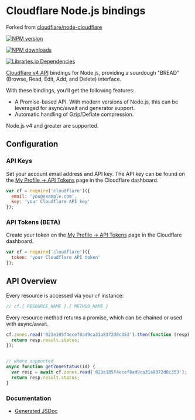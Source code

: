 # Cloudflare Node.js bindings
Forked from [cloudflare/node-cloudflare](https://github.com/cloudflare/node-cloudflare)

[//]: # ([![Stability Stable])

[//]: # ([badge-stability]])

[//]: # ([badge-stability-url])

[![NPM version][badge-npm]][badge-npm-url]

[//]: # ([![Travis CI][badge-travis]][badge-travis-url])

[//]: # ([![Coveralls][badge-coveralls]][badge-coveralls-url])

[![NPM downloads][badge-npm-downloads]][badge-npm-downloads]

[![Libraries.io Dependencies][badge-libraries]][badge-libraries-url]

[badge-stability]: https://img.shields.io/badge/stability-stable-green.svg?style=flat-square
[badge-stability-url]: https://github.com/dominictarr/stability/blob/4d649a5b3af8444720929a50254dfbb071ce27e7/levels.json#L8-L9
[badge-npm]: https://img.shields.io/npm/v/api_cloudflare_client.svg?style=flat-square
[badge-npm-downloads]: https://img.shields.io/npm/dm/api_cloudflare_client.svg?style=flat-square
[badge-npm-url]: https://www.npmjs.com/package/api_cloudflare_client
[badge-travis]: https://img.shields.io/travis/cloudflare/node-cloudflare/master.svg?style=flat-square
[badge-travis-url]: https://travis-ci.org/cloudflare/node-cloudflare
[badge-coveralls]: https://img.shields.io/coveralls/github/cloudflare/node-cloudflare/master.svg?style=flat-square
[badge-coveralls-url]: https://coveralls.io/github/Ziut3k-dev/node-cloudflare
[badge-libraries]: https://img.shields.io/librariesio/github/Ziut3k-dev/node-cloudflare.svg?style=flat-square
[badge-libraries-url]: https://libraries.io/github/Ziut3k-dev/node-cloudflare

[Cloudflare v4 API][cf-api] bindings for Node.js, providing a sourdough
"BREAD" (Browse, Read, Edit, Add, and Delete) interface.

[cf-api]: https://api.cloudflare.com/

With these bindings, you'll get the following features:

* A Promise-based API. With modern versions of Node.js, this can be
  leveraged for async/await and generator support.
* Automatic handling of Gzip/Deflate compression.

Node.js v4 and greater are supported.

## Configuration

### API Keys

Set your account email address and API key.  The API key can be found on
the [My Profile -> API Tokens][api-tokens] page in the Cloudflare dashboard.

[api-tokens]: https://dash.cloudflare.com/profile/api-tokens

```javascript
var cf = require('cloudflare')({
  email: 'you@example.com',
  key: 'your Cloudflare API key'
});
```

### API Tokens (BETA)

Create your token on the [My Profile -> API Tokens][api-tokens] page in the Cloudflare dashboard.

[api-tokens]: https://dash.cloudflare.com/profile/api-tokens

```javascript
var cf = require('cloudflare')({
  token: 'your Cloudflare API token'
});
```

## API Overview

Every resource is accessed via your `cf` instance:

```javascript
// cf.{ RESOURCE_NAME }.{ METHOD_NAME }
```

Every resource method returns a promise, which can be chained or used
with async/await.

```javascript
cf.zones.read('023e105f4ecef8ad9ca31a8372d0c353').then(function (resp) {
  return resp.result.status;
});


// where supported
async function getZoneStatus(id) {
  var resp = await cf.zones.read('023e105f4ecef8ad9ca31a8372d0c353');
  return resp.result.status;
}
```

### Documentation

* [Generated JSDoc](https://cloudflare.github.io/node-cloudflare)

